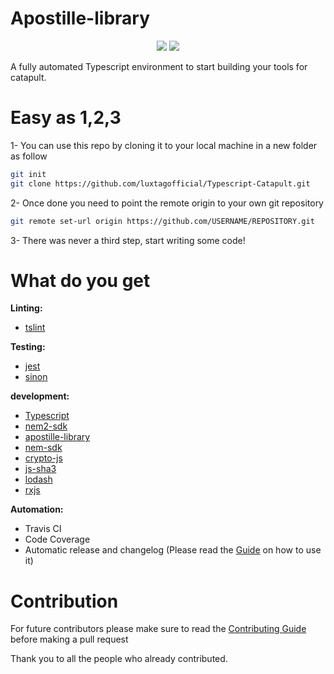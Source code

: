 # Apostille-library
<p align="center">
  <!-- <img alt="BetterCap" src="https://apostille.io/apostille.png" height="200" /> -->
  <p align="center">
    <a href="https://travis-ci.org/luxtagofficial/Typescript-Catapult"><img src="https://travis-ci.org/luxtagofficial/Typescript-Catapult.svg?branch=master"></a>
    <a href="https://codecov.io/gh/luxtagofficial/Typescript-Catapult">
    <img src="https://codecov.io/gh/luxtagofficial/Typescript-Catapult/branch/master/graph/badge.svg" />
    </a>
  </p>
</p>

A fully automated Typescript environment to start building your tools for catapult.

# Easy as 1,2,3
1- You can use this repo by cloning it to your local machine in a new folder as follow
```bash
git init
git clone https://github.com/luxtagofficial/Typescript-Catapult.git
```
2- Once done you need to point the remote origin to your own git repository
```bash
git remote set-url origin https://github.com/USERNAME/REPOSITORY.git
```
3- There was never a third step, start writing some code!
# What do you get
**Linting:**
- [tslint](https://github.com/palantir/tslint)

**Testing:**
- [jest](https://github.com/facebook/jest) 
- [sinon](https://github.com/sinonjs/sinon)

**development:**
- [Typescript](https://github.com/Microsoft/TypeScript)
- [nem2-sdk](https://github.com/nemtech/nem2-sdk-typescript-javascript)
- [apostille-library](https://github.com/luxtagofficial/Apostille-library)
- [nem-sdk](https://github.com/QuantumMechanics/NEM-sdk)
- [crypto-js](https://github.com/brix/crypto-js)
- [js-sha3](https://github.com/emn178/js-sha3)
- [lodash](https://github.com/lodash/lodash)
- [rxjs](https://github.com/ReactiveX/rxjs)

**Automation:**
- Travis CI
- Code Coverage
- Automatic release and changelog (Please read the [Guide](./.github/GUIDE.md) on how to use it)

# Contribution
For future contributors please make sure to read the [Contributing Guide](./.github/GUIDE.md) before making a pull request

Thank you to all the people who already contributed.